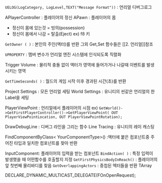 
`UELOG(LogCategory, LogLevel,TEXT("Message Format"))` : 언리얼 디버그로그

APlayerController : 플레이어의 정신
APawn : 플레이어의 몸
- 정신이 몸에 있는것 = 빙의(possession)
- 정신이 몸에서 나감 = 탈출(Eject) ex) f8 키

`GetOwner ( )` : 본인의 주인(엑터)를 반환 그외 Get,Set 함수들은 [[2. 언리얼]]참조

`UPROPERTY` : 맴버 변수가 언리얼 엔진 시스템에 인식되도록 직렬화

Trigger Volume : 물리적 충돌 없이 액터가 영역에 들어가거나 나갈때 이벤트를 발생시키는 영역

`GetTimeSeconds( )` : 월드의 게임 시작 이후 경과된 시간(초)를 반환

Project Settings : 모든 언리얼 세팅
World Settings : 유니티의 씬같은 언리얼의 한 Label을 세팅

PlayerViewPoint : 언리얼에서 플레이어의 시점
ex)  `GetWorld()->GetFirstPlayerController()->GetPlayerViewPoint( OUT PlayerViewPointLocation, OUT PlayerViewPointRotation);`

DrawDebugLine : 디버그 라인을 그리는 함수
Line Tracing : 유니티의 레이 캐스팅

FindComponentByClass< YourComponentType>() :액터에 붙은 컴포넌트중 주어진 타입과 일치한 컴포넌트를 찾아 반환

InputComponent: 플레이어의 입력을 받는 컴포넌트
`BindAction( )`  : 특정 입력이 발생했을 때 어떤함수를 호출할지 지정
`GetFirstPhysicsBodyInReach()`  : 플레이어의 앞 첫번째 물리바디를 찾음
`GetOverlappingActors` : 중첩된 엑터들을 반환 TArray

DECLARE_DYNAMIC_MULTICAST_DELEGATE(FOnOpenRequest);